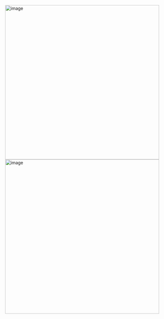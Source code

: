 <img width="500" alt="image" src="https://user-images.githubusercontent.com/98692987/180190474-74905ea3-93df-4ee8-84e3-54053f034ca3.png">

<img width="500" alt="image" src="https://user-images.githubusercontent.com/98692987/180190578-dfd3b261-e381-4543-a595-3fbc03cb0322.png">

